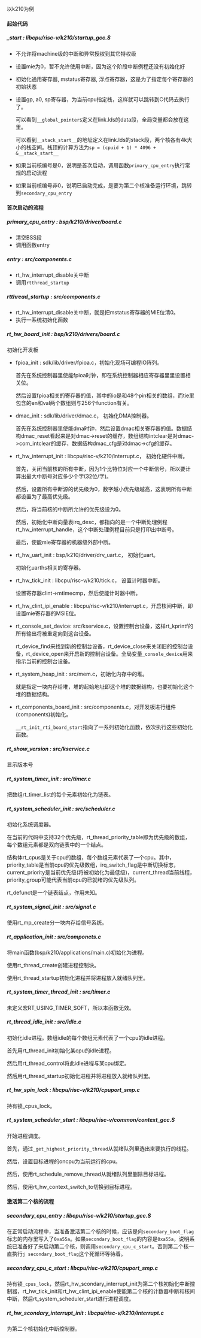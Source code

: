 以k210为例

#### 起始代码

##### _start : libcpu/risc-v/k210/startup_gcc.S

- 不允许将machine级的中断和异常授权到其它特权级

- 设置mie为0，暂不允许使用中断，因为这个阶段中断例程还没有初始化好

- 初始化通用寄存器, mstatus寄存器, 浮点寄存器，这是为了指定每个寄存器的初始状态

- 设置gp, a0, sp寄存器，为当前cpu指定栈，这样就可以跳转到C代码去执行了。

  可以看到`__global_pointer$`定义在link.lds的data段，全局变量都会放在这里。

  可以看到`__stack_start__`的地址定义在link.lds的stack段，两个核各有4k大小的栈空间。栈顶的计算方法为`sp = (cpuid + 1) * 4096 + &__stack_start__`

- 如果当前核编号是0，说明是首次启动，调用函数`primary_cpu_entry`执行常规的启动流程

- 如果当前核编号非0，说明已启动完成，是要为第二个核准备运行环境，跳转到`secondary_cpu_entry`

#### 首次启动的流程

##### primary_cpu_entry : bsp/k210/driver/board.c

- 清空BSS段
- 调用函数entry

##### entry : src/components.c
- rt_hw_interrupt_disable关中断
- 调用`rtthread_startup`
##### rtthread_startup : src/components.c
- rt_hw_interrupt_disable关中断，就是把mstatus寄存器的MIE位清0。
- 执行一系统初始化函数
##### rt_hw_board_init : bsp/k210/drivers/board.c

初始化开发板

  - fpioa_init : sdk/lib/driver/fpioa.c，初始化现场可编程IO阵列。

    首先在系统控制器里使能fpioa时钟，即在系统控制器相应寄存器里里设置相关位。

    然后设置fpioa相关的寄存器的值，其中的io是和48个pin相关的数组，而tie里包含的en和val两个数组则与256个function有关。

  - dmac_init : sdk/lib/driver/dmac.c， 初始化DMA控制器。

    首先在系统控制器里使能dma时钟，然后设置dmac相关寄存器的值。数据结构dmac_reset看起来是对dmac->reset的缓存，数组结构intclear是对dmac->com_intclear的缓存，数据结构dmac_cfg是对dmac->cfg的缓存。

  - rt_hw_interrupt_init : libcpu/risc-v/k210/interrupt.c， 初始化硬件中断。

    首先，关闭当前核的所有中断，因为1个比特位对应一个中断信号，所以要计算出最大中断号对应多少个字(32位/字)。

    然后，设置所有中断源的优先级为0，数字越小优先级越高，这表明所有中断都设置为了最高优先级。

    然后，将当前核的中断所允许的优先级设为0。

    然后，初始化中断向量表irq_desc，都指向的是一个中断处理例程rt_hw_interrupt_handle，这个中断处理例程目前只是打印出中断号。

    最后，使能mie寄存器的机器级外部中断。

  - rt_hw_uart_init : bsp/k210/driver/drv_uart.c， 初始化uart。

    初始化uarths相关的寄存器。

  - rt_hw_tick_init : libcpu/risc-v/k210/tick.c， 设置计时器中断。

    设置寄存器clint->mtimecmp，然后使能计时器中断。

  - rt_hw_clint_ipi_enable : libcpu/risc-v/k210/interrupt.c，开启核间中断，即设置mie寄存器的MSIE位。

  - rt_console_set_device:  src/kservice.c，设置控制台设备，这样rt_kprintf的所有输出将被重定向到这台设备。

    rt_device_find来找到新的控制台设备，rt_device_close来关闭旧的控制台设备，rt_device_open来开启新的控制台设备。全局变量`_console_device`用来指示当前的控制台设备。

  - rt_system_heap_init : src/mem.c，初始化内存中的堆。

    就是指定一块内存给堆，堆的起始地址即这个堆的数据结构，也要初始化这个堆的数据结构。

  - rt_components_board_init : src/components.c，对开发板进行组件(components)初始化。

    `__rt_init_rti_board_start`指向了一系列初始化函数，依次执行这些初始化函数。
#####  rt_show_version : src/kservice.c

显示版本号

##### rt_system_timer_init : src/timer.c

把数组rt_timer_list的每个元素初始化为链表。

##### rt_system_scheduler_init : src/scheduler.c

初始化系统调度器。

在当前的代码中支持32个优先级，rt_thread_priority_table即为优先级的数组，每个数组元素都是双向链表中的一个结点。

结构体rt_cpus是关于cpu的数组，每个数组元素代表了一个cpu。其中，priority_table是当前cpu的优先级数组，irq_switch_flag是中断切换标志，current_priority是当前优先级(将被初始化为最低级)，current_thread当前线程，priority_group可能代表当前cpu的已就绪的优先级队列。

rt_defunct是一个链表结点，作用未知。

##### rt_system_signal_init : **src/signal.c**

使用rt_mp_create分一块内存给信号系统。

##### rt_application_init : src/componets.c

将main函数(bsp/k210/applications/main.c)初始化为进程。

使用rt_thread_create创建进程控制块。

使用rt_thread_startup初始化进程并将进程放入就绪队列里。

##### rt_system_timer_thread_init : src/timer.c

未定义宏RT_USING_TIMER_SOFT，所以本函数无效。

##### rt_thread_idle_init : src/idle.c

初始化idle进程。数组idle的每个数组元素代表了一个cpu的idle进程。

首先用rt_thread_init初始化某cpu的idle进程。

然后用rt_thread_control将此idle进程与某cpu绑定。

然后用rt_thread_startup初始化进程并将进程放入就绪队列里。

##### rt_hw_spin_lock : **libcpu/risc-v/k210/cpuport_smp.c**

持有锁_cpus_lock。

##### rt_system_scheduler_start : libcpu/risc-v/common/context_gcc.S

开始进程调度。

首先，通过`_get_highest_priority_thread`从就绪队列里选出来要执行的线程。

然后，设置目标进程的oncpu为当前运行的cpu。

然后，使用rt_schedule_remove_thread从就绪队列里删除目标进程。

然后，使用rt_hw_context_switch_to切换到目标进程。

#### 激活第二个核的流程

##### secondary_cpu_entry : libcpu/risc-v/k210/startup_gcc.S

在正常启动流程中，当准备激活第二个核的时候，应该是向`secondary_boot_flag`标志的内存里写入了`0xa55a`。如果`secondary_boot_flag`的内容是`0xa55a`，说明系统已准备好了来启动第二个核，则调用`secondary_cpu_c_start`。否则第二个核一直执行`j secondary_boot_flag`这个死循环等待着。

##### secondary_cpu_c_start : libcpu/risc-v/k210/cpuport_smp.c

持有锁`_cpus_lock`，然后rt_hw_scondary_interrupt_init为第二个核初始化中断控制器，rt_hw_tick_init和rt_hw_clint_ipi_enable使能第二个核的计数器中断和核间中断，然后rt_system_scheduler_start进行进程调度。

##### rt_hw_scondary_interrupt_init : libcpu/risc-v/k210/interrupt.c

为第二个核初始化中断控制器。

